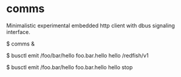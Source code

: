 # comms
Minimalistic experimental embedded http client with dbus signaling interface.

$ comms &

$ busctl emit /foo/bar/hello foo.bar.hello hello /redfish/v1

$ busctl emit /foo.bar/hello foo.bar.hello hello stop
